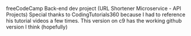 freeCodeCamp Back-end dev project (URL Shortener Microservice - API Projects)
Special thanks to CodingTutorials360 because I had to reference his tutorial videos a few times.
This version on c9 has the working github version I think (hopefully)